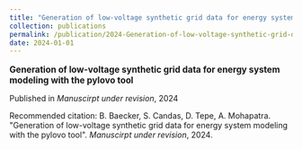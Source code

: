 ```yaml
---
title: "Generation of low-voltage synthetic grid data for energy system modeling with the pylovo tool"
collection: publications
permalink: /publication/2024-Generation-of-low-voltage-synthetic-grid-data-for-
date: 2024-01-01
---
```


<p style="font-size: 1.1em; margin-bottom: 0.5em;"><b>Generation of low-voltage synthetic grid data for energy system modeling with the pylovo tool</b></p>
<p style="margin-bottom: 0.5em;">Published in <em>Manuscirpt under revision</em>, 2024</p>
<p>Recommended citation: B. Baecker, S. Candas, D. Tepe, A. Mohapatra. "Generation of low-voltage synthetic grid data for energy system modeling with the pylovo tool". <em>Manuscirpt under revision</em>, 2024.</p>